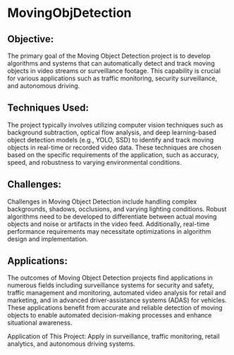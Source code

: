 # MovingObjDetection

## Objective: 
The primary goal of the Moving Object Detection project is to develop algorithms and systems that can automatically detect and track moving objects in video streams or surveillance footage. This capability is crucial for various applications such as traffic monitoring, security surveillance, and autonomous driving.

## Techniques Used: 
The project typically involves utilizing computer vision techniques such as background subtraction, optical flow analysis, and deep learning-based object detection models (e.g., YOLO, SSD) to identify and track moving objects in real-time or recorded video data. These techniques are chosen based on the specific requirements of the application, such as accuracy, speed, and robustness to varying environmental conditions.

## Challenges: 
Challenges in Moving Object Detection include handling complex backgrounds, shadows, occlusions, and varying lighting conditions. Robust algorithms need to be developed to differentiate between actual moving objects and noise or artifacts in the video feed. Additionally, real-time performance requirements may necessitate optimizations in algorithm design and implementation.

## Applications: 
The outcomes of Moving Object Detection projects find applications in numerous fields including surveillance systems for security and safety, traffic management and monitoring, automated video analysis for retail and marketing, and in advanced driver-assistance systems (ADAS) for vehicles. These applications benefit from accurate and reliable detection of moving objects to enable automated decision-making processes and enhance situational awareness.


Application of This Project: Apply in surveillance, traffic monitoring, retail analytics, and autonomous driving systems.
